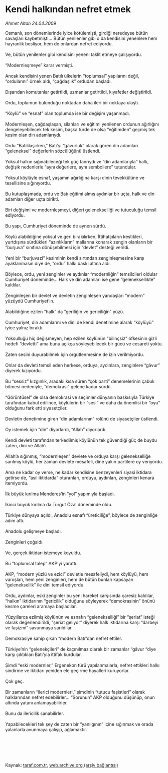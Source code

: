 # Kendi halkından nefret etmek

*Ahmet Altan 24.04.2009*

<div class="taraf_structure_2col_1zq">
<div class="margen_n">



 <p>Osmanlı, son dönemlerinde iyice kötülemişti, girdiği neredeyse bütün savaşları kaybetmişti... Bütün yenilenler gibi o da kendisini yenenlere hem hayranlık besliyor, hem de onlardan nefret ediyordu. <br/><br/>Ve, bütün yenilenler gibi kendisini yeneni taklit etmeye çalışıyordu. <br/><br/>“Modernleşmeye” karar vermişti. <br/><br/>Ancak kendisini yenen Batılı ülkelerin “toplumsal” yapılarını değil, “ordularını” örnek aldı, “çağdaşlık” ordudan başladı. <br/><br/>Dışarıdan komutanlar getirtildi, uzmanlar getirtildi, kıyafetler değiştirildi. <br/><br/>Ordu, toplumun bulunduğu noktadan daha ileri bir noktaya ulaştı. <br/><br/>“Köylü” ve “esnaf” olan toplumda ise bir değişim yaşanmadı. <br/><br/>Modernleşen, çağdaşlaşan, silahları ve eğitimi yenilenen ordunun ağırlığını dengeleyebilecek tek kesim, başka türde de olsa “eğitimden” geçmiş tek kesim olan din adamlarıydı. <br/><br/>Ordu “Batılılaşırken,” Batı’yı “gâvurluk” olarak gören din adamları “geleneksel” değerlerin sözcülüğünü üstlendi. <br/><br/>Yoksul halkın sığınabileceği tek güç tanrıydı ve “din adamlarıyla” halk, değişik nedenlerle “aynı değerlere, aynı sembollere” tutundular. <br/><br/>Yoksul köylüyle esnaf, yaşamın ağırlığına karşı dinin tevekkülüne ve tesellisine sığınıyordu. <br/><br/>Bu kutuplaşmada, ordu ve Batı eğitimi almış aydınlar bir uçta, halk ve din adamları diğer uçta birikti. <br/><br/>Biri değişimi ve modernleşmeyi, diğeri gelenekselliği ve tutuculuğu temsil ediyordu. <br/><br/>Bu yapı, Cumhuriyet döneminde de aynen sürdü. <br/><br/>Köylü alabildiğine yoksul ve geri bırakılırken, İttihatçıların kestikleri, yurtdışına sürdükleri “azınlıkların” mallarına konarak zengin olanların bir “burjuva” sınıfına dönüşebilmesi için “devlet” desteği verildi. <br/><br/>Yeni bir “burjuvazi” kesiminin kendi sırtından zenginleşmesine karşı ayaklanmasın diye de, “ordu” halkı baskı altına aldı. <br/><br/>Böylece, ordu, yeni zenginler ve aydınlar “modernliğin” temsilcileri oldular Cumhuriyet döneminde... Halk ve din adamları ise gene “geleneksellikte” kaldılar. <br/><br/>Zenginleşen bir devlet ve devletin zenginleşen yandaşları “modern” yüzüydü Cumhuriyet’in. <br/><br/>Alabildiğine ezilen “halk” da “geriliğin ve gericiliğin” yüzü. <br/><br/>Cumhuriyet, din adamlarını ve dini de kendi denetimine alarak “köylüyü” iyice yalnız bıraktı. <br/><br/>Yoksulluğu hiç değişmeyen, hep ezilen köylünün “bilinçsiz” öfkesinin gizli hedefi “devletti” ama bunu açıkça söyleyebilecek bir gücü ve cesareti yoktu. <br/><br/>Zaten sesini duyurabilmek için örgütlenmesine de izin verilmiyordu. <br/><br/>Onlar da devleti temsil eden herkese, orduya, aydınlara, zenginlere “gâvur” diyerek kızıyordu. <br/><br/>Bu “sessiz” kızgınlık, aradaki kısa süren “çok parti” denemelerinin çabuk bitmesi nedeniyle, “demokrasi” gelene kadar sürdü. <br/><br/>“Görüntüsel” de olsa demokrasi ve seçimler dünyanın baskısıyla Türkiye tarafından kabul edilince, köylülerin bir “sesi” ve daha da önemlisi bir “oyu” olduğunu fark etti siyasetçiler. <br/><br/>Devletin denetimine giren “din adamlarının” rolünü de siyasetçiler üstlendi. <br/><br/>Oy istemek için “din” diyorlardı, “Allah” diyorlardı. <br/><br/>Kendi devleti tarafından terkedilmiş köylünün tek güvendiği güç de buydu zaten, dini ve Allah’ı. <br/><br/>Allah’a sığınmış, “modernleşen” devlete ve orduya karşı gelenekselliğe sarılmış köylü, her zaman devlete mesafeli, dine yakın partilere oy veriyordu. <br/><br/>Ama ne kadar oy verse, ne kadar kendisine benzeyenleri siyasi iktidara getirse de, “asıl iktidarda” oturanları, orduyu, aydınları, zenginleri kenara itemiyordu. <br/><br/>İlk büyük kırılma Menderes’in “yol” yapımıyla başladı. <br/><br/>İkinci büyük kırılma da Turgut Özal döneminde oldu. <br/><br/>Türkiye dünyaya açıldı, Anadolu esnafı “üreticiliğe”, böylece de zenginliğe adım attı. <br/><br/>Anadolu gelişmeye başladı. <br/><br/>Zenginleri çoğaldı. <br/><br/>Ve, gerçek iktidarı istemeye koyuldu. <br/><br/>Bu “toplumsal talep” AKP’yi yarattı. <br/><br/>AKP, “modern yüzlü ve ezici” devletle mesafeliydi, hem köylüyü, hem varoşları, hem yeni zenginleri, hem de bütün bunları kapsayan “geleneksellik” ile dini temsil ediyordu. <br/><br/>Ordu, aydınlar, eski zenginler bu yeni hareket karşısında çaresiz kaldılar, “halkın” iktidarının “gericilik” olduğunu söyleyerek “demokrasinin” önünü kesme çareleri aramaya başladılar. <br/><br/>Yüzyıllarca ezilmiş köylünün ve esnafın “gelenekselliği” bir “şeriat” isteği olarak değerlendirildi, “şeriat geliyor” diyerek halk iktidarına karşı “darbeyi ve faşizmi” savunmaya sarıldılar. <br/><br/>Demokrasiye sahip çıkan “modern Batı”dan nefret ettiler. <br/><br/>Türkiye’nin “gelenekçileri” de kaçınılmaz olarak bir zamanlar “gâvur “diye karşı çıktıkları Batı’yla ittifak kurdular. <br/><br/>Şimdi “eski modernler,” Ergenekon türü yapılanmalarla, nefret ettikleri halkı sindirme ve iktidarı yeniden ele geçirme hayalleri kuruyorlar. <br/><br/>Çok geç. <br/><br/>Bir zamanların “ilerici modernleri,” şimdinin “tutucu faşistleri” olarak halklarından nefret edebilirler... “Sorunun” AKP olduğunu düşünüp, onun altında yatanı anlamayabilirler. <br/><br/>Bunu da ilericilik sanabilirler. <br/><br/>Yapabilecekleri tek şey de zaten bir “yanılgının” içine sığınmak ve orada yalanlarla avunmaya çalışıp, ağlamaktır.</p>
<br/>
<br/>
<br/>



<br/>


<div id="taraf_not">
</div>

</div>


</div>

Kaynak: [taraf.com.tr](http://www.taraf.com.tr:80/makale/5189.htm), [web.archive.org (arşiv bağlantısı)](http://web.archive.org/web/20090905090220/http://www.taraf.com.tr:80/makale/5189.htm)
